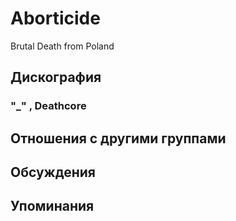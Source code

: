 # Aborticide

Brutal Death from Poland

## Дискография

### "_" , Deathcore




## Отношения с другими группами


## Обсуждения


## Упоминания

